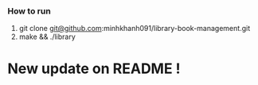 ### How to run
1. git clone git@github.com:minhkhanh091/library-book-management.git
2. make && ./library

# New update on README !